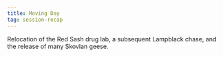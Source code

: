```yaml
---
title: Moving Day
tag: session-recap
---
```


Relocation of the Red Sash drug lab, a subsequent Lampblack chase, and the release of many Skovlan geese.